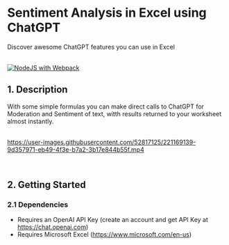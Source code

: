 # Sentiment Analysis in Excel using ChatGPT
Discover awesome ChatGPT features you can use in Excel
<br /><br />

<!-- badges: start -->
[![NodeJS with Webpack](https://github.com/analyticsinmotion/chatgpt-sentiment-analysis-in-excel/actions/workflows/webpack.yml/badge.svg)](https://github.com/analyticsinmotion/chatgpt-sentiment-analysis-in-excel/actions/workflows/webpack.yml)
<!-- badges: end -->

<!-- DESCRIPTION -->
## 1. Description

With some simple formulas you can make direct calls to ChatGPT for Moderation and Sentiment of text, witth results returned to your worksheet almost instantly.
<br /><br />



https://user-images.githubusercontent.com/52817125/221169139-9d357971-eb49-4f3e-b7a2-3b17e844b55f.mp4

<br />

<!-- GETTING STARTED -->
## 2. Getting Started
### 2.1 Dependencies
- Requires an OpenAI API Key (create an account and get API Key at <a href="https://chat.openai.com">https://chat.openai.com</a>)
- Requires Microsoft Excel (<a href="https://www.microsoft.com/en-us">https://www.microsoft.com/en-us</a>)
<br />
